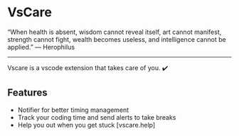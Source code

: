 # VsCare
<quote>“When health is absent, wisdom cannot reveal itself, art cannot manifest, strength cannot fight, wealth becomes useless, and intelligence cannot be applied.” ― Herophilus</quote>

<hr>
Vscare is a vscode extension that takes care of you. ✔️
<br>

## Features 
* Notifier for better timing management
* Track your coding time and send alerts to take breaks 
* Help you out when you get stuck [vscare.help]